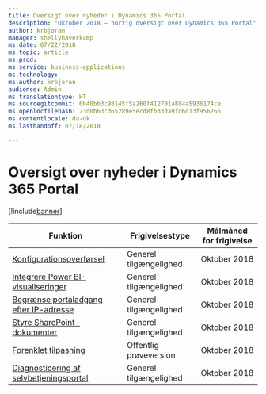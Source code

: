 ```yaml
---
title: Oversigt over nyheder i Dynamics 365 Portal
description: "Oktober 2018 – hurtig oversigt over Dynamics 365 Portal"
author: krbjoran
manager: shellyhaverkamp
ms.date: 07/22/2018
ms.topic: article
ms.prod: 
ms.service: business-applications
ms.technology: 
ms.author: krbjoran
audience: Admin
ms.translationtype: HT
ms.sourcegitcommit: 0b40bb3c98145f5a260f412701a884a5936174ce
ms.openlocfilehash: 23d0b63cd65289e5ecd8fb33da9fd6d13f956266
ms.contentlocale: da-dk
ms.lasthandoff: 07/18/2018

---
```

#  <a name="summary-of-whats-new-in-dynamics-365-portal"></a>Oversigt over nyheder i Dynamics 365 Portal


[!include[banner](../../../includes/banner.md)]

| Funktion                                                                           | Frigivelsestype   | Målmåned for frigivelse |
|-----------------------------------------------------------------------------------|----------------|----------------------|
| [Konfigurationsoverførsel](configuration-migration.md)                           | Generel tilgængelighed             | Oktober 2018          |
| [Integrere Power BI-visualiseringer](power-bi-embed.md)                              | Generel tilgængelighed            | Oktober 2018          |
| [Begrænse portaladgang efter IP-adresse](restrict-portal-access-by-ip-address.md) | Generel tilgængelighed            | Oktober 2018          |
| [Styre SharePoint-dokumenter](sharepoint-integration.md)                        | Generel tilgængelighed             | Oktober 2018          |
| [Forenklet tilpasning](simplified-customization.md)                         | Offentlig prøveversion | Oktober 2018          |
| [Diagnosticering af selvbetjeningsportal](self-service-portal-diagnostics.md)           | Generel tilgængelighed             | Oktober 2018          |

